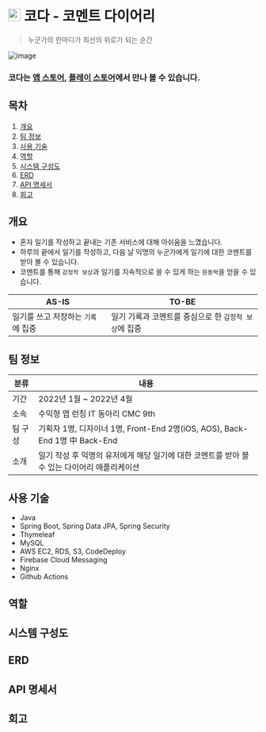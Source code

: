 # <img width="25px" height="25px" src="https://user-images.githubusercontent.com/63606128/173052673-17d28e32-1820-49a1-b158-05ac98e46c40.jpeg" /> 코다 - 코멘트 다이어리
> 누군가의 한마디가 최선의 위로가 되는 순간
> 
![image](https://user-images.githubusercontent.com/63606128/172911998-3e7ada4c-7cd4-4706-aceb-7d7746d8a938.png)

### 코다는 [앱 스토어](https://apps.apple.com/kr/app/%EC%BD%94%EB%8B%A4/id1612201085?l=en), [플레이 스토어](https://play.google.com/store/apps/details?id=com.movingmaker.commentdiary)에서 만나 볼 수 있습니다.

## 목차
1. [개요](#개요)
2. [팀 정보](#팀-정보)
3. [사용 기술](#사용-기술)
4. [역할](#역할)
5. [시스템 구성도](#시스템-구성도)
6. [ERD](#erd)
7. [API 명세서](#api-명세서)
9. [회고](#회고)

## 개요
- 혼자 일기를 작성하고 끝내는 기존 서비스에 대해 아쉬움을 느꼈습니다.
- 하루의 끝에서 일기를 작성하고, 다음 날 익명의 누군가에게 일기에 대한 코멘트를 받아 볼 수 있습니다.
- 코멘트를 통해 `감정적 보상`과 일기를 지속적으로 쓸 수 있게 하는 `원동력`을 얻을 수 있습니다.

| AS-IS | TO-BE |
| --- | --- |
| 일기를 쓰고 저장하는 `기록`에 집중 | 일기 기록과 코멘트를 중심으로 한 `감정적 보상`에 집중 |

## 팀 정보
| 분류 | 내용 |
| --- | --- |
| 기간 | 2022년 1월 ~ 2022년 4월 |
| 소속 | 수익형 앱 런칭 IT 동아리 CMC 9th |
| 팀 구성 | 기획자 1명, 디자이너 1명, Front-End 2명(iOS, AOS), Back-End 1명 中 Back-End |
| 소개 | 일기 작성 후 익명의 유저에게 해당 일기에 대한 코멘트를 받아 볼 수 있는 다이어리 애플리케이션 |

## 사용 기술
- Java
- Spring Boot, Spring Data JPA, Spring Security
- Thymeleaf
- MySQL
- AWS EC2, RDS, S3, CodeDeploy
- Firebase Cloud Messaging
- Nginx
- Github Actions

## 역할

## 시스템 구성도

## ERD

## API 명세서

## 회고

